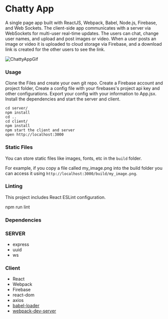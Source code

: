 Chatty App
=====================

A single page app built with ReactJS, Webpack, Babel, Node.js, Firebase, and Web Sockets. The client-side app communicates with a server via WebSockets for multi-user real-time updates. The users can chat, change user names, and upload and post images or video. When a user posts an image or video it is uploaded to cloud storage via Firebase, and a download link is created for the other users to see the link. 

![ChattyAppGif](/ChattyAppGif.gif?raw=true)

### Usage

Clone the Files and create your own git repo.
Create a Firebase account and project folder,
Create a config file with your firebases's project api key and other configurations.
Export your config with your information to App.jsx.
Install the dependencies and start the server and client.

```
cd server/
npm install
cd ..
cd client/
npm install
npm start the client and server
open http://localhost:3000
```

### Static Files

You can store static files like images, fonts, etc in the `build` folder.

For example, if you copy a file called my_image.png into the build folder you can access it using `http://localhost:3000/build/my_image.png`.

### Linting

This project includes React ESLint configuration.


npm run lint


### Dependencies
### SERVER 
* express
* uuid
* ws
### Client
* React
* Webpack
* Firebase
* react-dom
* axios
* [babel-loader](https://github.com/babel/babel-loader)
* [webpack-dev-server](https://github.com/webpack/webpack-dev-server)